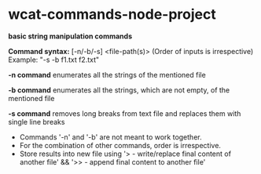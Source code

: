 # wcat-commands-node-project

**basic string manipulation commands**

**Command syntax:** [-n/-b/-s] <file-path(s)>  (Order of inputs is irrespective)
Example: "-s -b f1.txt f2.txt"

**-n command** enumerates all the strings of the mentioned file

**-b command** enumerates all the strings, which are not empty, of the mentioned file

**-s command** removes long breaks from text file and replaces them with single line breaks

- Commands '-n' and '-b' are not meant to work together. 
- For the combination of other commands, order is irrespective.
- Store results into new file using '> - write/replace final content of another file' && '>> - append final content to another file'  

